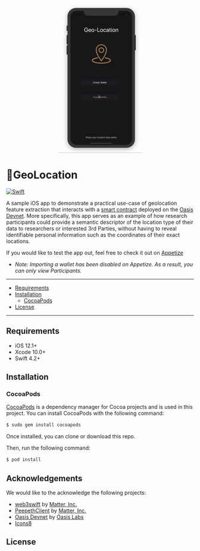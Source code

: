 <p align="center">
  <img src="GeolocationDemo.gif" width="225" height="397" />
</p>

# 📍GeoLocation 

[![Swift](https://img.shields.io/badge/Swift-4.2-orange.svg?style=flat)](https://developer.apple.com/swift/)

A sample iOS app to demonstrate a practical use-case of geolocation feature extraction that interacts with a [smart contract](https://github.com/HD2i/GeolocationSmartContract) deployed on the [Oasis Devnet](https://docs.oasiscloud.io/en/latest/). More specifically, this app serves as an example of how research participants could provide a semantic descriptor of the location type of their data to researchers or interested 3rd Parties, without having to reveal identifiable personal information such as the coordinates of their exact locations. 


If you would like to test the app out, feel free to check it out on [Appetize](https://appetize.io/app/zt5wb6e9qpu47ejk7k1ezqzv2c?device=iphonex&scale=75&orientation=portrait&osVersion=12.1&deviceColor=black) 
* *Note: Importing a wallet has been disabled on Appetize. As a result, you can only view Participants.*

---



  * [Requirements](#requirements)
  * [Installation](#installation)
    + [CocoaPods](#cocoapods)
  * [License](#license)

---

## Requirements

- iOS 12.1+ 
- Xcode 10.0+
- Swift 4.2+



## Installation

### CocoaPods

[CocoaPods](http://cocoapods.org) is a dependency manager for Cocoa projects and is used in this project. You can install CocoaPods with the following command:

```bash
$ sudo gem install cocoapods
```
Once installed, you can clone or download this repo. 

Then, run the following command:

```bash
$ pod install
```


## Acknowledgements

We would like to the acknowledge the following projects:

* [web3swift](https://github.com/matterinc/web3swift) by [Matter, Inc.](https://github.com/matterinc)
* [PeepethClient](https://github.com/matterinc/PeepethClient) by [Matter, Inc.](https://github.com/matterinc)
* [Oasis Devnet](https://docs.oasiscloud.io/en/latest/) by [Oasis Labs](https://www.oasislabs.com/)
* [Icons8](https://icons8.com)

## License

